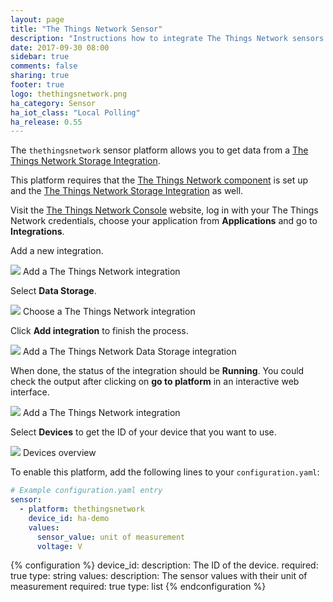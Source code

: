 ```yaml
---
layout: page
title: "The Things Network Sensor"
description: "Instructions how to integrate The Things Network sensors into Home Assistant."
date: 2017-09-30 08:00
sidebar: true
comments: false
sharing: true
footer: true
logo: thethingsnetwork.png
ha_category: Sensor
ha_iot_class: "Local Polling"
ha_release: 0.55
---
```


The `thethingsnetwork` sensor platform allows you to get data from a [The Things Network Storage Integration](https://www.thethingsnetwork.org/docs/applications/storage/).

This platform requires that the [The Things Network component](/components/thethingsnetwork/) is set up and the [The Things Network Storage Integration](https://www.thethingsnetwork.org/docs/applications/storage/) as well.

Visit the [The Things Network Console](https://console.thethingsnetwork.org/) website, log in with your The Things Network credentials, choose your application from **Applications** and go to **Integrations**.

Add a new integration.

<p class='img'>
<img src='/images/components/thethingsnetwork/add_integration.png' />
Add a The Things Network integration
</p>

Select **Data Storage**.

<p class='img'>
<img src='/images/components/thethingsnetwork/choose_integration.png' />
Choose a The Things Network integration
</p>

Click **Add integration** to finish the process.

<p class='img'>
<img src='/images/components/thethingsnetwork/confirm_integration.png' />
Add a The Things Network Data Storage integration
</p>

When done, the status of the integration should be **Running**. You could check the output after clicking on **go to platform** in an interactive web interface. 

<p class='img'>
<img src='/images/components/thethingsnetwork/storage_integration.png' />
Add a The Things Network integration
</p>

Select **Devices** to get the ID of your device that you want to use.

<p class='img'>
<img src='/images/components/thethingsnetwork/devices.png' />
Devices overview
</p>

To enable this platform, add the following lines to your `configuration.yaml`:

```yaml
# Example configuration.yaml entry
sensor:
  - platform: thethingsnetwork
    device_id: ha-demo
    values:
      sensor_value: unit of measurement
      voltage: V
```

{% configuration %}
  device_id:
    description: The ID of the device.
    required: true
    type: string
  values:
    description: The sensor values with their unit of measurement
    required: true
    type: list
{% endconfiguration %}

